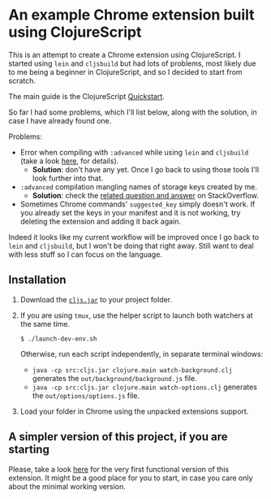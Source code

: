 # An example Chrome extension built using ClojureScript

This is an attempt to create a Chrome extension using ClojureScript.
I started using `lein` and `cljsbuild` but had lots of problems, most likely due
to me being a beginner in ClojureScript, and so I decided to start from scratch.

The main guide is the ClojureScript [Quickstart][1].

So far I had some problems, which I'll list below, along with the solution, in
case I have already found one.

Problems:

+ Error when compiling with `:advanced` while using `lein` and `cljsbuild` (take
  a look [here][2], for details).
  - **Solution**: don't have any yet. Once I go back to using those tools I'll look
  further into that.
+ `:advanced` compilation mangling names of storage keys created by me.
  - **Solution**: check the [related question and answer][3] on StackOverflow.
+ Sometimes Chrome commands' `suggested_key` simply doesn't work. If you already
  set the keys in your manifest and it is not working, try deleting the extension and
  adding it back again.


Indeed it looks like my current workflow will be improved once I go back to
`lein` and `cljsbuild`, but I won't be doing that right away. Still want to deal
with less stuff so I can focus on the language.

## Installation

1. Download the [`cljs.jar`][4] to your project folder.
1. If you are using `tmux`, use the helper script to launch both watchers at
   the same time.

   `$ ./launch-dev-env.sh`

   Otherwise, run each script independently, in separate terminal windows:
   - `java -cp src:cljs.jar clojure.main watch-background.clj` generates the `out/background/background.js` file.
   - `java -cp src:cljs.jar clojure.main watch-options.clj` generates the `out/options/options.js` file.
1. Load your folder in Chrome using the unpacked extensions support.

## A simpler version of this project, if you are starting

Please, take a look [here][5] for the very first functional version of this extension. It might be a good place for you to start, in case you care only about the minimal working version.

[1]: https://github.com/clojure/clojurescript/wiki/Quick-Start
[2]: https://groups.google.com/forum/#!topic/clojurescript/XlBibYpA344
[3]: http://stackoverflow.com/q/33831723/1814970
[4]: https://github.com/clojure/clojurescript/releases/download/r1.7.170/cljs.jar
[5]: https://github.com/marcelocra/chrome-extension-cljs-example/tree/bare-bones
